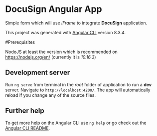# DocuSign Angular App
Simple form which will use *iFrame* to integrate **DocuSign** application.

This project was generated with [Angular CLI](https://github.com/angular/angular-cli) version 8.3.4.

#Prerequisites

NodeJS at least the version which is recommended on https://nodejs.org/en/ (currently it is *10.16.3*)

## Development server

Run `ng serve` from terminal in the *root* folder of application to run a **dev** server. Navigate to `http://localhost:4200/`. The app will automatically reload if you change any of the source files.

## Further help

To get more help on the Angular CLI use `ng help` or go check out the [Angular CLI README](https://github.com/angular/angular-cli/blob/master/README.md).
